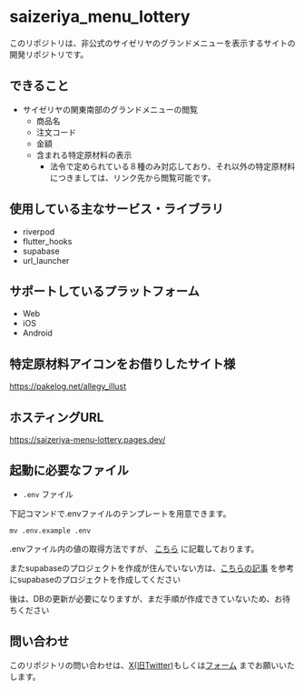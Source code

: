 # saizeriya_menu_lottery

このリポジトリは、非公式のサイゼリヤのグランドメニューを表示するサイトの開発リポジトリです。

## できること

* サイゼリヤの関東南部のグランドメニューの閲覧
  * 商品名
  * 注文コード
  * 金額
  * 含まれる特定原材料の表示
    * 法令で定められている８種のみ対応しており、それ以外の特定原材料につきましては、リンク先から閲覧可能です。

## 使用している主なサービス・ライブラリ

* riverpod
* flutter_hooks
* supabase
* url_launcher

## サポートしているプラットフォーム

* Web
* iOS
* Android

## 特定原材料アイコンをお借りしたサイト様

https://pakelog.net/allegy_illust

## ホスティングURL

https://saizeriya-menu-lottery.pages.dev/

## 起動に必要なファイル

* `.env` ファイル

下記コマンドで.envファイルのテンプレートを用意できます。

```shell
mv .env.example .env
```

.envファイル内の値の取得方法ですが、 [こちら](https://pregum-fox.hatenablog.jp/entry/2023/10/10/011638#API-Key%E3%81%AE%E5%8F%96%E5%BE%97%E8%A8%AD%E5%AE%9A) に記載しております。

またsupabaseのプロジェクトを作成が住んでいない方は、[こちらの記事](https://pregum-fox.hatenablog.jp/entry/2023/10/10/011638#Supabase%E3%83%97%E3%83%AD%E3%82%B8%E3%82%A7%E3%82%AF%E3%83%88%E3%81%AE%E4%BD%9C%E6%88%90) を参考にsupabaseのプロジェクトを作成してください

後は、DBの更新が必要になりますが、まだ手順が作成できていないため、お待ちください

## 問い合わせ

このリポジトリの問い合わせは、[X(旧Twitter)](https://twitter.com/pregum_fox)もしくは[フォーム](https://docs.google.com/forms/d/e/1FAIpQLSfuDA9lIawsZkstr9PBA4gOh2HSILscaXtFS5dsMXXPFSQsog/viewform?usp=sf_link) までお願いいたします。
